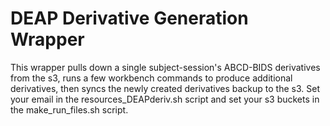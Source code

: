 # DEAP Derivative Generation Wrapper
This wrapper pulls down a single subject-session's ABCD-BIDS derivatives from the s3, runs a few workbench commands to produce additional derivatives, then syncs the newly created derivatives backup to the s3. Set your email in the resources_DEAPderiv.sh script and set your s3 buckets in the make_run_files.sh script.
